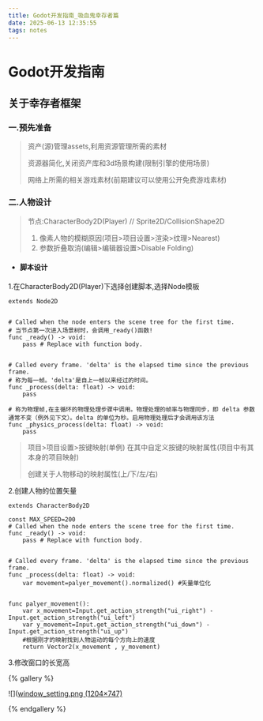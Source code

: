 ```yaml
---
title: Godot开发指南_吸血鬼幸存者篇
date: 2025-06-13 12:35:55
tags: notes
---
```


# Godot开发指南

## 关于幸存者框架

### 一.预先准备

> 资产(源)管理assets,利用资源管理所需的素材
>
> 资源器简化,关闭资产库和3d场景构建(限制引擎的使用场景)
>
> 网络上所需的相关游戏素材(前期建议可以使用公开免费游戏素材)



### 二.人物设计

> 节点:CharacterBody2D(Player) // Sprite2D/CollisionShape2D
>
> 1. 像素人物的模糊原因(项目>项目设置>渲染>纹理>Nearest)
> 2. 参数折叠取消(编辑>编辑器设置>Disable Folding)

- #### 脚本设计

1.在CharacterBody2D(Player)下选择创建脚本,选择Node模板

```GDS
extends Node2D


# Called when the node enters the scene tree for the first time.
# 当节点第一次进入场景树时，会调用_ready()函数!
func _ready() -> void:
	pass # Replace with function body.


# Called every frame. 'delta' is the elapsed time since the previous frame.
# 称为每一帧。'delta'是自上一帧以来经过的时间。
func _process(delta: float) -> void:
	pass

# 称为物理帧,在主循环的物理处理步骤中调用。物理处理的帧率与物理同步，即 delta 参数通常不变（例外见下文）。delta 的单位为秒。启用物理处理后才会调用该方法
func _physics_process(delta: float) -> void:
    pass
```

> 项目>项目设置>按键映射(单例) 在其中自定义按键的映射属性(项目中有其本身的项目映射)
>
> 创建关于人物移动的映射属性(上/下/左/右)

2.创建人物的位置矢量

```GDS
extends CharacterBody2D

const MAX_SPEED=200
# Called when the node enters the scene tree for the first time.
func _ready() -> void:
	pass # Replace with function body.


# Called every frame. 'delta' is the elapsed time since the previous frame.
func _process(delta: float) -> void:
	var movement=palyer_movement().normalized() #矢量单位化

	
func palyer_movement():
	var x_movement=Input.get_action_strength("ui_right") - Input.get_action_strength("ui_left")
	var y_movement=Input.get_action_strength("ui_down") - Input.get_action_strength("ui_up")
    #根据刚才的映射找到人物运动的每个方向上的速度
	return Vector2(x_movement , y_movement)

```

3.修改窗口的长宽高

{% gallery %}

![]([window_setting.png (1204×747)](https://raw.githubusercontent.com/ASACAY/asacay.github.io/refs/heads/main/photos/window_setting.png)

{% endgallery %}
